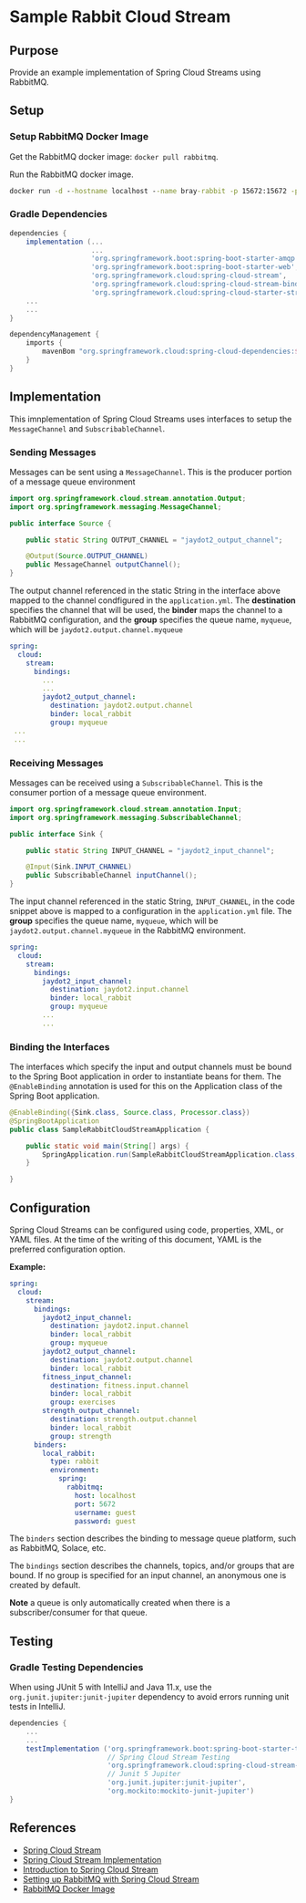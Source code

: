 # Sample Rabbit Cloud Stream

## Purpose
Provide an example implementation of Spring Cloud Streams using RabbitMQ.

## Setup

### Setup RabbitMQ Docker Image

Get the RabbitMQ docker image:  `docker pull rabbitmq`.

Run the RabbitMQ docker image.

```cmd
docker run -d --hostname localhost --name bray-rabbit -p 15672:15672 -p 5672:5672 -p 5671:5671 rabbitmq:3-management
```

### Gradle Dependencies

```groovy
dependencies {
	implementation (...
	                ...
					'org.springframework.boot:spring-boot-starter-amqp',
					'org.springframework.boot:spring-boot-starter-web',
					'org.springframework.cloud:spring-cloud-stream',
					'org.springframework.cloud:spring-cloud-stream-binder-rabbit',
					'org.springframework.cloud:spring-cloud-starter-stream-rabbit')
	...
	...
}

dependencyManagement {
	imports {
		mavenBom "org.springframework.cloud:spring-cloud-dependencies:${springCloudVersion}"
	}
}
```

## Implementation

This imnplementation of Spring Cloud Streams uses interfaces to setup the `MessageChannel` and `SubscribableChannel`.

### Sending Messages

Messages can be sent using a `MessageChannel`.  This is the producer portion of a message queue environment

```java
import org.springframework.cloud.stream.annotation.Output;
import org.springframework.messaging.MessageChannel;

public interface Source {

    public static String OUTPUT_CHANNEL = "jaydot2_output_channel";

    @Output(Source.OUTPUT_CHANNEL)
    public MessageChannel outputChannel();
}
```

The output channel referenced in the static String in the interface above mapped to the channel condfigured in the `application.yml`.  The **destination** specifies the channel that will be used, the **binder** maps the channel to a RabbitMQ configuration, and the **group** specifies the queue name, `myqueue`, which will be `jaydot2.output.channel.myqueue`

```yaml
spring:
  cloud:
    stream:
      bindings:
        ...
        ...
        jaydot2_output_channel:
          destination: jaydot2.output.channel
          binder: local_rabbit
          group: myqueue
 ...
 ...
```

### Receiving Messages

Messages can be received using a `SubscribableChannel`.  This is the consumer portion of a message queue environment.

```java
import org.springframework.cloud.stream.annotation.Input;
import org.springframework.messaging.SubscribableChannel;

public interface Sink {

    public static String INPUT_CHANNEL = "jaydot2_input_channel";

    @Input(Sink.INPUT_CHANNEL)
    public SubscribableChannel inputChannel();
}
```

The input channel referenced in the static String, `INPUT_CHANNEL`, in the code snippet above is mapped to a configuration in the `application.yml` file.  The **group** specifies the queue name, `myqueue`, which will be `jaydot2.output.channel.myqueue` in the RabbitMQ environment.

```yaml
spring:
  cloud:
    stream:
      bindings:
        jaydot2_input_channel:
          destination: jaydot2.input.channel
          binder: local_rabbit
          group: myqueue
        ...
        ...
```

### Binding the Interfaces

The interfaces which specify the input and output channels must be bound to the Spring Boot application in order to instantiate beans for them.  The `@EnableBinding` annotation is used for this on the Application class of the Spring Boot application.

```java
@EnableBinding({Sink.class, Source.class, Processor.class})
@SpringBootApplication
public class SampleRabbitCloudStreamApplication {

	public static void main(String[] args) {
		SpringApplication.run(SampleRabbitCloudStreamApplication.class, args);
	}

}
```

## Configuration

Spring Cloud Streams can be configured using code, properties, XML, or YAML files. At the time of the writing of this document, YAML is the preferred configuration option.

**Example:**
```yaml
spring:
  cloud:
    stream:
      bindings:
        jaydot2_input_channel:
          destination: jaydot2.input.channel
          binder: local_rabbit
          group: myqueue
        jaydot2_output_channel:
          destination: jaydot2.output.channel
          binder: local_rabbit
        fitness_input_channel:
          destination: fitness.input.channel
          binder: local_rabbit
          group: exercises
        strength_output_channel:
          destination: strength.output.channel
          binder: local_rabbit
          group: strength
      binders:
        local_rabbit:
          type: rabbit
          environment:
            spring:
              rabbitmq:
                host: localhost
                port: 5672
                username: guest
                password: guest
```

The `binders` section describes the binding to message queue platform, such as RabbitMQ, Solace, etc.

The `bindings` section describes the channels, topics, and/or groups that are bound.  If no group is specified for an input channel, an anonymous one is created by default.

**Note** a queue is only automatically created when there is a subscriber/consumer for that queue.

## Testing

### Gradle Testing Dependencies

When using JUnit 5 with IntelliJ and Java 11.x, use the `org.junit.jupiter:junit-jupiter` dependency to avoid errors running unit tests in IntelliJ. 

```groovy
dependencies {
	...
	...
	testImplementation ('org.springframework.boot:spring-boot-starter-test',
						// Spring Cloud Stream Testing
						'org.springframework.cloud:spring-cloud-stream-test-support',
						// Junit 5 Jupiter
						'org.junit.jupiter:junit-jupiter',
						'org.mockito:mockito-junit-jupiter')
}
```

## References

- [Spring Cloud Stream](http://cloud.spring.io/spring-cloud-static/spring-cloud-stream/2.1.2.RELEASE/single/spring-cloud-stream.html#spring-cloud-stream-overview-introducing)
- [Spring Cloud Stream Implementation](https://github.com/spring-cloud/spring-cloud-stream-binder-rabbit)
- [Introduction to Spring Cloud Stream](https://www.baeldung.com/spring-cloud-stream)
- [Setting up RabbitMQ with Spring Cloud Stream](https://www.e4developer.com/2018/01/28/setting-up-rabbitmq-with-spring-cloud-stream/)
- [RabbitMQ Docker Image](https://hub.docker.com/_/rabbitmq)